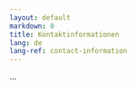 ```yaml
---
layout: default
markdown: 0
title: Kontaktinformationen
lang: de
lang-ref: contact-information
---
```


...